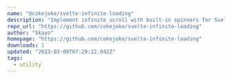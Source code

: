 ```yaml
---
name: "@cokejoke/svelte-infinite-loading"
description: "Implement infinite scroll with built-in spinners for Svelte apps."
repo_url: "https://github.com/cokejoke/svelte-infinite-loading"
author: "Skayo"
homepage: "https://github.com/cokejoke/svelte-infinite-loading"
downloads: 1
updated: "2023-03-09T07:29:22.042Z"
tags: 
  - utility
---
```

